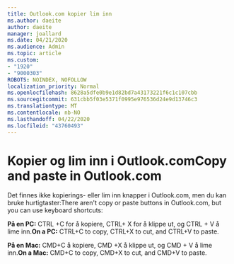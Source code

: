 ```yaml
---
title: Outlook.com kopier lim inn
ms.author: daeite
author: daeite
manager: joallard
ms.date: 04/21/2020
ms.audience: Admin
ms.topic: article
ms.custom:
- "1920"
- "9000303"
ROBOTS: NOINDEX, NOFOLLOW
localization_priority: Normal
ms.openlocfilehash: 8628a5dfe0b9e1d82bd7a43173221f6c1c107cbb
ms.sourcegitcommit: 631cbb5f03e5371f0995e976536d24e9d13746c3
ms.translationtype: MT
ms.contentlocale: nb-NO
ms.lasthandoff: 04/22/2020
ms.locfileid: "43760493"
---
```

# <a name="copy-and-paste-in-outlookcom"></a><span data-ttu-id="07628-102">Kopier og lim inn i Outlook.com</span><span class="sxs-lookup"><span data-stu-id="07628-102">Copy and paste in Outlook.com</span></span>

<span data-ttu-id="07628-103">Det finnes ikke kopierings- eller lim inn knapper i Outlook.com, men du kan bruke hurtigtaster:</span><span class="sxs-lookup"><span data-stu-id="07628-103">There aren't copy or paste buttons in Outlook.com, but you can use keyboard shortcuts:</span></span>

<span data-ttu-id="07628-104">**På en PC:** CTRL +C for å kopiere, CTRL+ X for å klippe ut, og CTRL + V å lime inn.</span><span class="sxs-lookup"><span data-stu-id="07628-104">**On a PC:** CTRL+C to copy, CTRL+X to cut, and CTRL+V to paste.</span></span>

<span data-ttu-id="07628-105">**På en Mac:** CMD+C å kopiere, CMD +X å klippe ut, og CMD + V å lime inn.</span><span class="sxs-lookup"><span data-stu-id="07628-105">**On a Mac:** CMD+C to copy, CMD+X to cut, and CMD+V to paste.</span></span>
